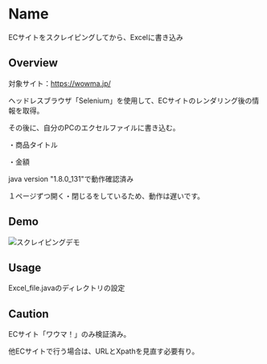 Name
====
ECサイトをスクレイピングしてから、Excelに書き込み

## Overview
対象サイト：https://wowma.jp/

ヘッドレスブラウザ「Selenium」を使用して、ECサイトのレンダリング後の情報を取得。

その後に、自分のPCのエクセルファイルに書き込む。

・商品タイトル

・金額

java version "1.8.0_131"で動作確認済み

１ページずつ開く・閉じるをしているため、動作は遅いです。

## Demo
![スクレイピングデモ](https://user-images.githubusercontent.com/43311555/61576593-cd175780-ab16-11e9-980a-9dfc85eb043c.gif)

## Usage
Excel_file.javaのディレクトリの設定

## Caution
ECサイト「ワウマ！」のみ検証済み。

他ECサイトで行う場合は、URLとXpathを見直す必要有り。


